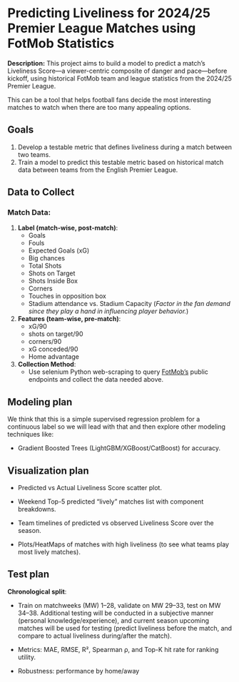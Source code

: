 # Predicting Liveliness for 2024/25 Premier League Matches using FotMob Statistics

**Description:** This project aims to build a model to predict a match’s Liveliness Score—a viewer-centric composite of danger and pace—before kickoff, using historical FotMob team and league statistics from the 2024/25 Premier League.

This can be a tool that helps football fans decide the most interesting matches to watch when there are too many appealing options.

## Goals
1. Develop a testable metric that defines liveliness during a match between two teams.
2. Train a model to predict this testable metric based on historical match data between teams from the English Premier League.

## Data to Collect
### Match Data:
1. **Label (match-wise, post-match)**:
    - Goals
    - Fouls
    - Expected Goals (xG)
    - Big chances
    - Total Shots
    - Shots on Target
    - Shots Inside Box
    - Corners
    - Touches in opposition box
    - Stadium attendance vs. Stadium Capacity (*Factor in the fan demand since they play a hand in influencing player behavior.*)
2. **Features (team-wise, pre-match)**:
    - xG/90
    - shots on target/90
    - corners/90
    - xG conceded/90
    - Home advantage
3. **Collection Method**:
    - Use selenium Python web-scraping to query [FotMob’s](https://www.fotmob.com) public endpoints and collect the data needed above. 


## Modeling plan

We think that this is a simple supervised regression problem for a continuous label so we will lead with that and then explore other modeling techniques like:
- Gradient Boosted Trees (LightGBM/XGBoost/CatBoost) for accuracy.

## Visualization plan

- Predicted vs Actual Liveliness Score scatter plot.

- Weekend Top-5 predicted “lively” matches list with component breakdowns.

- Team timelines of predicted vs observed Liveliness Score over the season.

- Plots/HeatMaps of matches with high liveliness (to see what teams play most lively matches). 

## Test plan

**Chronological split**: 
- Train on matchweeks (MW) 1–28, validate on MW 29–33, test on MW 34–38. Additional testing will be conducted in a subjective manner (personal knowledge/experience), and current season upcoming matches will be used for testing (predict liveliness before the match, and compare to actual liveliness during/after the match). 

- Metrics: MAE, RMSE, R², Spearman ρ, and Top-K hit rate for ranking utility.

- Robustness: performance by home/away

